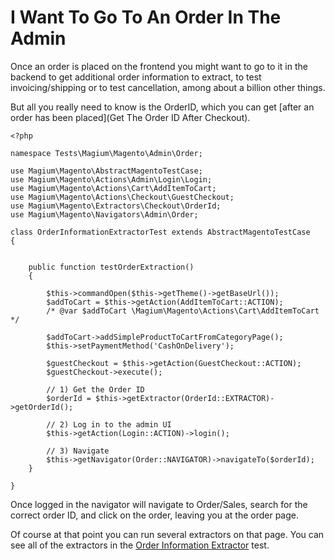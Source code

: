 # I Want To Go To An Order In The Admin

Once an order is placed on the frontend you might want to go to it in the backend to get additional order information to extract, to test invoicing/shipping or to test cancellation, among about a billion other things.

But all you really need to know is the OrderID, which you can get [after an order has been placed](Get The Order ID After Checkout).

```
<?php

namespace Tests\Magium\Magento\Admin\Order;

use Magium\Magento\AbstractMagentoTestCase;
use Magium\Magento\Actions\Admin\Login\Login;
use Magium\Magento\Actions\Cart\AddItemToCart;
use Magium\Magento\Actions\Checkout\GuestCheckout;
use Magium\Magento\Extractors\Checkout\OrderId;
use Magium\Magento\Navigators\Admin\Order;

class OrderInformationExtractorTest extends AbstractMagentoTestCase
{


    public function testOrderExtraction()
    {

        $this->commandOpen($this->getTheme()->getBaseUrl());
        $addToCart = $this->getAction(AddItemToCart::ACTION);
        /* @var $addToCart \Magium\Magento\Actions\Cart\AddItemToCart */

        $addToCart->addSimpleProductToCartFromCategoryPage();
        $this->setPaymentMethod('CashOnDelivery');

        $guestCheckout = $this->getAction(GuestCheckout::ACTION);
        $guestCheckout->execute();

        // 1) Get the Order ID
        $orderId = $this->getExtractor(OrderId::EXTRACTOR)->getOrderId();

        // 2) Log in to the admin UI
        $this->getAction(Login::ACTION)->login();

        // 3) Navigate
        $this->getNavigator(Order::NAVIGATOR)->navigateTo($orderId);
    }

}
```

Once logged in the navigator will navigate to Order/Sales, search for the correct order ID, and click on the order, leaving you at the order page.

Of course at that point you can run several extractors on that page.  You can see all of the extractors in the [Order Information Extractor](https://github.com/magium/MagiumMagento/blob/master/tests/Magento/Admin/Order/OrderInformationExtractorTest.php) test.